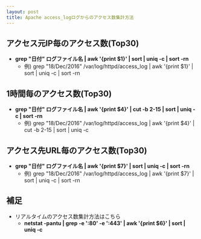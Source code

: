 ```yaml
---
layout: post
title: Apache access_logログからのアクセス数集計方法
---
```

## アクセス元IP毎のアクセス数(Top30)
- **grep "日付" ログファイル名 | awk '{print $1}' | sort | uniq -c | sort -rn**
  - 例) grep "18/Dec/2016" /var/log/httpd/access_log | awk '{print $1}' | sort | uniq -c | sort -rn

## 1時間毎のアクセス数(Top30)
- **grep "日付" ログファイル名 | awk '{print $4}' | cut -b 2-15 | sort | uniq -c | sort -rn**
  - 例) grep "18/Dec/2016" /var/log/httpd/access_log | awk '{print $4}' | cut -b 2-15 | sort | uniq -c

## アクセス先URL毎のアクセス数(Top30)
- **grep "日付" ログファイル名 | awk '{print $7}' | sort | uniq -c | sort -rn**
  - 例) grep "18/Dec/2016" /var/log/httpd/access_log | awk '{print $7}' | sort | uniq -c | sort -rn

## 補足
- リアルタイムのアクセス数集計方法はこちら
  - **netstat -pantu | grep -e ':80' -e ':443' | awk '{print $6}' | sort | uniq -c**
